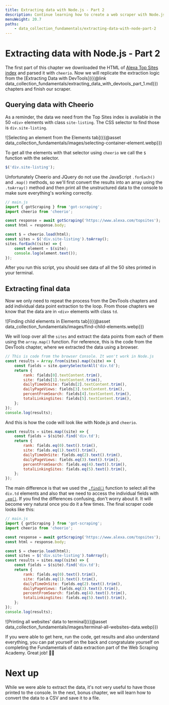 ```yaml
---
title: Extracting data with Node.js - Part 2
description: Continue learning how to create a web scraper with Node.js and cheerio. Learn how to parse HTML and print results.
menuWeight: 20.7
paths:
    - data_collection_fundamentals/extracting-data-with-node-part-2
---
```


# [](#extracting-data-with-node) Extracting data with Node.js - Part 2

The first part of this chapter we downloaded the HTML of [Alexa Top Sites index](https://www.alexa.com/topsites) and parsed it with `cheerio`. Now we will replicate the extraction logic from the [Extracting Data with DevTools]({{@link data_collection_fundamentals/extracting_data_with_devtools_part_1.md}}) chapters and finish our scraper.

## [](#querying-with-cheerio) Querying data with Cheerio

As a reminder, the data we need from the Top Sites index is available in the 50 `<div>` elements with class `site-listing`. The CSS selector to find those is `div.site-listing`.

![Selecting an element from the Elements tab]({{@asset data_collection_fundamentals/images/selecting-container-element.webp}})

To get all the elements with that selector using `cheerio` we call the `$` function with the selector.

```js
$('div.site-listing');
```

Unfortunately Cheerio and JQuery do not use the JavaScript `.forEach()` and `.map()` methods, so we'll first convert the results into an array using the `.toArray()` method and then print all the unstructured data to the console to make sure everything's working correctly.

```js
// main.js
import { gotScraping } from 'got-scraping';
import cheerio from 'cheerio';

const response = await gotScraping('https://www.alexa.com/topsites');
const html = response.body;

const $ = cheerio.load(html);
const sites = $('div.site-listing').toArray();
sites.forEach((site) => {
    const element = $(site);
    console.log(element.text());
});
```

After you run this script, you should see data of all the 50 sites printed in your terminal.

## [](#extracting-data) Extracting final data

Now we only need to repeat the process from the DevTools chapters and add individual data point extraction to the loop. From those chapters we know that the data are in `<div>` elements with class `td`.

![Finding child elements in Elements tab]({{@asset data_collection_fundamentals/images/find-child-elements.webp}})

We will loop over all the `sites` and extract the data points from each of them using the `array.map()` function. For reference, this is the code from the DevTools chapter, where we extracted the data using a browser.

```js
// This is code from the browser Console. It won't work in Node.js
const results = Array.from(sites).map((site) => {
    const fields = site.querySelectorAll('div.td');
    return {
        rank: fields[0].textContent.trim(),
        site: fields[1].textContent.trim(),
        dailyTimeOnSite: fields[2].textContent.trim(),
        dailyPageViews: fields[3].textContent.trim(),
        percentFromSearch: fields[4].textContent.trim(),
        totalLinkingSites: fields[5].textContent.trim(),
    };
});
console.log(results);
```

And this is how the code will look like with Node.js and `cheerio`.

```js
const results = sites.map((site) => {
    const fields = $(site).find('div.td');
    return {
        rank: fields.eq(0).text().trim(),
        site: fields.eq(1).text().trim(),
        dailyTimeOnSite: fields.eq(2).text().trim(),
        dailyPageViews: fields.eq(3).text().trim(),
        percentFromSearch: fields.eq(4).text().trim(),
        totalLinkingSites: fields.eq(5).text().trim(),
    };
});
```

The main difference is that we used the [`.find()`](https://api.jquery.com/find/) function to select all the `div.td` elements and also that we need to access the individual fields with [`.eq()`](https://api.jquery.com/eq/). If you find the differences confusing, don't worry about it. It will become very natural once you do it a few times. The final scraper code looks like this:

```js
// main.js
import { gotScraping } from 'got-scraping';
import cheerio from 'cheerio';

const response = await gotScraping('https://www.alexa.com/topsites');
const html = response.body;

const $ = cheerio.load(html);
const sites = $('div.site-listing').toArray();
const results = sites.map((site) => {
    const fields = $(site).find('div.td');
    return {
        rank: fields.eq(0).text().trim(),
        site: fields.eq(1).text().trim(),
        dailyTimeOnSite: fields.eq(2).text().trim(),
        dailyPageViews: fields.eq(3).text().trim(),
        percentFromSearch: fields.eq(4).text().trim(),
        totalLinkingSites: fields.eq(5).text().trim(),
    };
});
console.log(results);
```

![Printing all websites' data to terminal]({{@asset data_collection_fundamentals/images/terminal-all-websites-data.webp}})

If you were able to get here, run the code, get results and also understand everything, you can pat yourself on the back and congratulate yourself on completing the Fundamentals of data extraction part of the Web Scraping Academy. Great job! 👏🎉

# [](#next) Next up

While we were able to extract the data, it's not very useful to have those printed to the console. In the next, bonus chapter, we will learn how to convert the data to a CSV and save it to a file.

